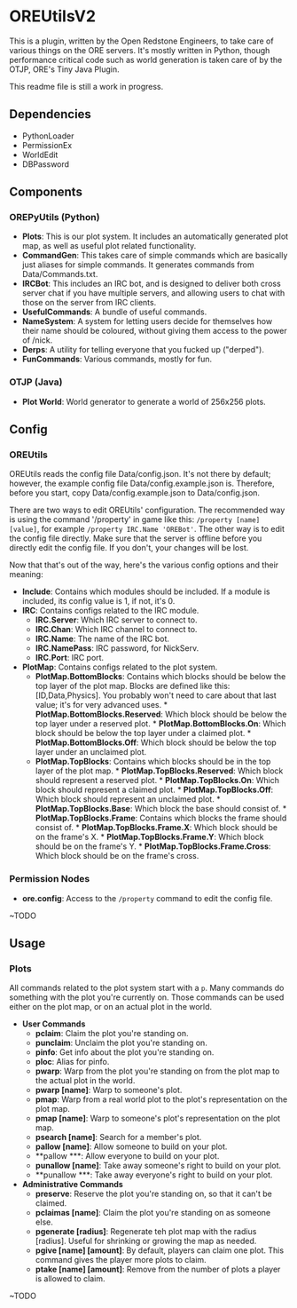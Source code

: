 OREUtilsV2
==========

This is a plugin, written by the Open Redstone Engineers, to take care of various things on the ORE servers. It's mostly written in Python, though performance critical code such as world generation is taken care of by the OTJP, ORE's Tiny Java Plugin.

This readme file is still a work in progress.

## Dependencies
* PythonLoader
* PermissionEx
* WorldEdit
* DBPassword

## Components

### OREPyUtils (Python)
* **Plots**: This is our plot system. It includes an automatically generated plot map, as well as useful plot related functionality.
* **CommandGen**: This takes care of simple commands which are basically just aliases for simple commands. It generates commands from Data/Commands.txt.
* **IRCBot**: This includes an IRC bot, and is designed to deliver both cross server chat if you have multiple servers, and allowing users to chat with those on the server from IRC clients.
* **UsefulCommands**: A bundle of useful commands.
* **NameSystem**: A system for letting users decide for themselves how their name should be coloured, without giving them access to the power of /nick.
* **Derps**: A utility for telling everyone that you fucked up ("derped").
* **FunCommands**: Various commands, mostly for fun.

### OTJP (Java)
* **Plot World**: World generator to generate a world of 256x256 plots.

## Config

### OREUtils
OREUtils reads the config file Data/config.json. It's not there by default; however, the example config file Data/config.example.json is. Therefore, before you start, copy Data/config.example.json to Data/config.json.

There are two ways to edit OREUtils' configuration. The recommended way is using the command '/property' in game like this: `/property [name] [value]`, for example `/property IRC.Name 'OREBot'`. The other way is to edit the config file directly. Make sure that the server is offline before you directly edit the config file. If you don't, your changes will be lost.

Now that that's out of the way, here's the various config options and their meaning:

* **Include**: Contains which modules should be included. If a module is included, its config value is 1, if not, it's 0.
* **IRC**: Contains configs related to the IRC module.
	* **IRC.Server**: Which IRC server to connect to.
	* **IRC.Chan**: Which IRC channel to connect to.
	* **IRC.Name**: The name of the IRC bot.
	* **IRC.NamePass**: IRC password, for NickServ.
	* **IRC.Port**: IRC port.
* **PlotMap**: Contains configs related to the plot system.
	* **PlotMap.BottomBlocks**: Contains which blocks should be below the top layer of the plot map. Blocks are defined like this: [ID,Data,Physics]. You probably won't need to care about that last value; it's for very advanced uses.
			* **PlotMap.BottomBlocks.Reserved**: Which block should be below the top layer under a reserved plot. 
			* **PlotMap.BottomBlocks.On**: Which block should be below the top layer under a claimed plot.
			* **PlotMap.BottomBlocks.Off**: Which block should be below the top layer under an unclaimed plot.
	* **PlotMap.TopBlocks**: Contains which blocks should be in the top layer of the plot map.
			* **PlotMap.TopBlocks.Reserved**: Which block should represent a reserved plot.
			* **PlotMap.TopBlocks.On**: Which block should represent a claimed plot.
			* **PlotMap.TopBlocks.Off**: Which block should represent an unclaimed plot.
			* **PlotMap.TopBlocks.Base**: Which block the base should consist of.
			* **PlotMap.TopBlocks.Frame**: Contains which blocks the frame should consist of.
				* **PlotMap.TopBlocks.Frame.X**: Which block should be on the frame's X.
				* **PlotMap.TopBlocks.Frame.Y**: Which block should be on the frame's Y.
				* **PlotMap.TopBlocks.Frame.Cross**: Which block should be on the frame's cross.

### Permission Nodes
* **ore.config**: Access to the `/property` command to edit the config file.

~TODO

## Usage

### Plots
All commands related to the plot system start with a `p`. Many commands do something with the plot you're currently on. Those commands can be used either on the plot map, or on an actual plot in the world.

* **User Commands**
	* **pclaim**: Claim the plot you're standing on.
	* **punclaim**: Unclaim the plot you're standing on.
	* **pinfo**: Get info about the plot you're standing on.
	* **ploc**: Alias for pinfo.
	* **pwarp**: Warp from the plot you're standing on from the plot map to the actual plot in the world.
	* **pwarp [name]**: Warp to someone's plot.
	* **pmap**: Warp from a real world plot to the plot's representation on the plot map.
	* **pmap [name]**: Warp to someone's plot's representation on the plot map.
	* **psearch [name]**: Search for a member's plot.
	* **pallow [name]**: Allow someone to build on your plot.
	* **pallow ***: Allow everyone to build on your plot.
	* **punallow [name]**: Take away someone's right to build on your plot.
	* **punallow ***: Take away everyone's right to build on your plot.
* **Administrative Commands**
	* **preserve**: Reserve the plot you're standing on, so that it can't be claimed.
	* **pclaimas [name]**: Claim the plot you're standing on as someone else.
	* **pgenerate [radius]**: Regenerate teh plot map with the radius [radius]. Useful for shrinking or growing the map as needed.
	* **pgive [name] [amount]**: By default, players can claim one plot. This command gives the player more plots to claim.
	* **ptake [name] [amount]**: Remove from the number of plots a player is allowed to claim.

~TODO
